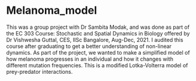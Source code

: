 # Melanoma_model
This was a group project with Dr Sambita Modak, and was done as part of the EC 303 Course: Stochastic and Spatial Dynamics in Biology offered by Dr Vishwesha Guttal, CES, IISc Bangalore, Aug-Dec, 2021. I audited this course after graduating to get a better understanding of non-linear dynamics. As part of the project, we wanted to make a simplified model of how melanoma progresses in an individual and how it changes with different mutation frequencies. This is a modified Lotka-Volterra model of prey-predator interactions.
